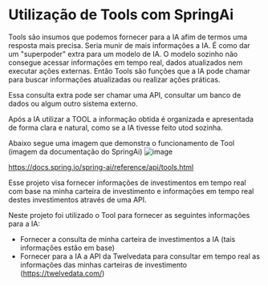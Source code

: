 # Utilização de Tools com SpringAi 
Tools são insumos que podemos fornecer para a IA afim de termos uma resposta mais precisa. Seria munir de mais informações a IA. É como dar um "superpoder" extra para um modelo de IA. O modelo sozinho não consegue acessar informações em tempo real, dados atualizados nem executar ações externas. Então Tools são funções que a IA pode chamar para buscar informações atualizadas ou realizar ações práticas.

Essa consulta extra pode ser chamar uma API, consultar um banco de dados ou algum outro sistema externo.

Após a IA utilizar a TOOL a informação obtida é organizada e apresentada de forma clara e natural, como se a IA tivesse feito utod sozinha.

Abaixo segue uma imagem que demonstra o funcionamento de Tool (imagem da documentação do SpringAi)
![image](https://github.com/user-attachments/assets/ff69a702-397c-4e91-9673-78253100c9a5)

https://docs.spring.io/spring-ai/reference/api/tools.html

Esse projeto visa fornecer informações de investimentos em tempo real com base na minha carteira de investimento e informações em tempo real destes investimentos através de uma API.

Neste projeto foi utilizado o Tool para fornecer as seguintes informações para a IA:
- Fornecer a consulta de minha carteira de investimentos a IA (tais informações estão em base)
- Fornecer para a IA a API da Twelvedata para consultar em tempo real as informações das minhas carteiras de investimento  (https://twelvedata.com/)

